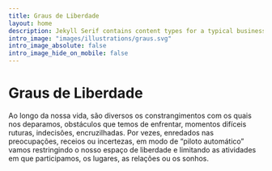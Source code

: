 ```yaml
---
title: Graus de Liberdade
layout: home
description: Jekyll Serif contains content types for a typical business website. The theme is fully responsive, blazing fast and artfully illustrated.
intro_image: "images/illustrations/graus.svg"
intro_image_absolute: false
intro_image_hide_on_mobile: false
---
```


# Graus de Liberdade

Ao longo da nossa vida​, são diversos os constrangimentos com os quais nos deparamos, obstáculos que temos de enfrentar, momentos difíceis ruturas, indecisões, encruzilhadas. Por vezes​, ​enredados nas preocupações, receios ou incertezas, em modo de “piloto automático” vamos restringindo o nosso espaço de liberdade e limitando as atividades em que participamos, os lugares, as relações ou os sonhos.
<!-- Através de uma abordagem transdiagnóstica, não patologizante, pretende-se compreender os mecanismos de resposta e criar Graus de Liberdade para uma escolha mais consciente, autodeterminada e coerente.  -->